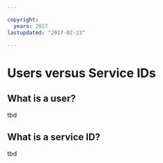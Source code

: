 ```yaml
---

copyright:
  years: 2017
lastupdated: "2017-02-23"

---
```


# Users versus Service IDs

## What is a user?
tbd

## What is a service ID?
tbd
